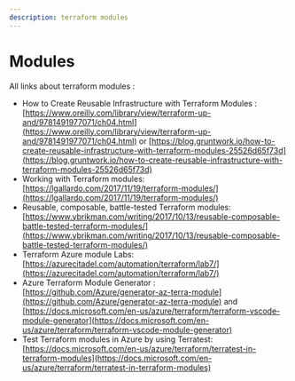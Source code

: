 ```yaml
---
description: terraform modules
---
```


# Modules

All links about terraform modules :

* How to Create Reusable Infrastructure with Terraform Modules : [https://www.oreilly.com/library/view/terraform-up-and/9781491977071/ch04.html](https://www.oreilly.com/library/view/terraform-up-and/9781491977071/ch04.html) or [https://blog.gruntwork.io/how-to-create-reusable-infrastructure-with-terraform-modules-25526d65f73d](https://blog.gruntwork.io/how-to-create-reusable-infrastructure-with-terraform-modules-25526d65f73d)
* Working with Terraform modules: [https://lgallardo.com/2017/11/19/terraform-modules/](https://lgallardo.com/2017/11/19/terraform-modules/)
* Reusable, composable, battle-tested Terraform modules: [https://www.ybrikman.com/writing/2017/10/13/reusable-composable-battle-tested-terraform-modules/](https://www.ybrikman.com/writing/2017/10/13/reusable-composable-battle-tested-terraform-modules/)
* Terraform Azure module Labs: [https://azurecitadel.com/automation/terraform/lab7/](https://azurecitadel.com/automation/terraform/lab7/)
* Azure Terraform Module Generator : [https://github.com/Azure/generator-az-terra-module](https://github.com/Azure/generator-az-terra-module) and [https://docs.microsoft.com/en-us/azure/terraform/terraform-vscode-module-generator](https://docs.microsoft.com/en-us/azure/terraform/terraform-vscode-module-generator)
* Test Terraform modules in Azure by using Terratest: [https://docs.microsoft.com/en-us/azure/terraform/terratest-in-terraform-modules](https://docs.microsoft.com/en-us/azure/terraform/terratest-in-terraform-modules)




